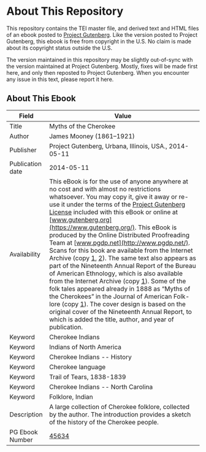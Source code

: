 # About This Repository

This repository contains the TEI master file, and derived text and HTML files of an ebook posted to [Project Gutenberg](https://www.gutenberg.org/). Like the version posted to Project Gutenberg, this ebook is free from copyright in the U.S. No claim is made about its copyright status outside the U.S.

The version maintained in this repository may be slightly out-of-sync with the version maintained at Project Gutenberg. Mostly, fixes will be made first here, and only then reposted to Project Gutenberg. When you encounter any issue in this text, please report it here.

## About This Ebook

| Field | Value |
| ----- | ----- |
| Title | Myths of the Cherokee |
| Author | James Mooney (1861–1921) |
| Publisher | Project Gutenberg, Urbana, Illinois, USA., 2014-05-11 |
| Publication date | 2014-05-11 |
| Availability | This eBook is for the use of anyone anywhere at no cost and with almost no restrictions whatsoever. You may copy it, give it away or re-use it under the terms of the [Project Gutenberg License](https://www.gutenberg.org/license) included with this eBook or online at [www.gutenberg.org](https://www.gutenberg.org/). This eBook is produced by the Online Distributed Proofreading Team at [www.pgdp.net](http://www.pgdp.net/). Scans for this book are available from the Internet Archive (copy [1](https://archive.org/details/mythsofcherokee00moon), [2](https://archive.org/details/cu31924104080076)). The same text also appears as part of the Nineteenth Annual Report of the Bureau of American Ethnology, which is also available from the Internet Archive (copy [1](https://archive.org/details/annualreportofbu119smit)). Some of the folk tales appeared already in 1888 as “Myths of the Cherokees” in the Journal of American Folk-lore (copy [1](https://archive.org/details/mythsofcherokees00moon)). The cover design is based on the original cover of the Nineteenth Annual Report, to which is added the title, author, and year of publication. |
| Keyword | Cherokee Indians |
| Keyword | Indians of North America |
| Keyword | Cherokee Indians -- History |
| Keyword | Cherokee language |
| Keyword | Trail of Tears, 1838-1839 |
| Keyword | Cherokee Indians -- North Carolina |
| Keyword | Folklore, Indian |
| Description | A large collection of Cherokee folklore, collected by the author. The introduction provides a sketch of the history of the Cherokee people. |
| PG Ebook Number | [45634](https://www.gutenberg.org/ebooks/45634) |
